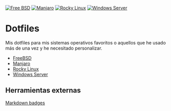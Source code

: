 [![Free BSD](https://img.shields.io/badge/FreeBSD-EE0000?style=for-the-badge&logo=freebsd&logoColor=white)](FreeBSD/FreeBSD.md)
[![Manjaro](https://img.shields.io/badge/Manjaro-35BF5C?style=for-the-badge&logo=Manjaro&logoColor=white)](Manjaro/Manjaro.md)
[![Rocky Linux](https://img.shields.io/badge/Rocky%20Linux-35BF5C?style=for-the-badge&logo=redhat&logoColor=white)](RockyLinux/RockyLinux.md)
[![Windows Server](https://img.shields.io/badge/Windows%20Server-0078D6?style=for-the-badge&logo=windows&logoColor=white)](WindowsServer2022/WindowsServer2022.md)

# Dotfiles

Mis dotfiles para mis sistemas operativos favoritos o aquellos que he usado más de una vez y he necesitado personalizar.

- [FreeBSD](FreeBSD/FreeBSD.md)
- [Manjaro](Manjaro/Manjaro.md)
- [Rocky Linux](RockyLinux/RockyLinux.md)
- [Windows Server](WindowsServer2022/WindowsServer2022.md)

## Herramientas externas

[Markdown badges](https://github.com/Ileriayo/markdown-badges)
